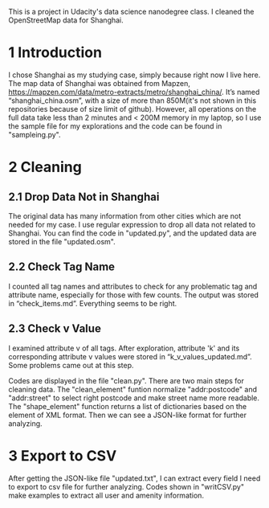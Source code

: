 This is a project in Udacity's data science nanodegree class. I cleaned the OpenStreetMap data for Shanghai. 

# 1 Introduction
I chose Shanghai as my studying case, simply because right now I live here. The map data of Shanghai was obtained from Mapzen, https://mapzen.com/data/metro-extracts/metro/shanghai_china/. It’s named “shanghai_china.osm”, with a size of more than 850M(it's not shown in this repositories because of size limit of github). However, all operations on the full data take less than 2 minutes and < 200M memory in my laptop, so I use the sample file for my explorations and the code can be found in "sampleing.py". 

# 2 Cleaning
## 2.1 Drop Data Not in Shanghai
The original data has many information from other cities which are not needed for my case. I use regular expression to drop all data not related to Shanghai. You can find the code in "updated.py", and the updated data are stored in the file "updated.osm".

## 2.2 Check Tag Name 
I counted all tag names and attributes to check for any problematic tag and attribute name, especially for those with few counts. The output was stored in “check_items.md”. Everything seems to be right.

## 2.3 Check v Value
I examined attribute v of all tags. After exploration, attribute 'k' and its corresponding attribute v values were stored in “k_v_values_updated.md”. Some problems came out at this step.

Codes are displayed in the file "clean.py". There are two main steps for cleaning data. The "clean_element" funtion normalize "addr:postcode" and "addr:street" to select right postcode and make street name more readable. The "shape_element" function returns a list of dictionaries based on the element of XML format. Then we can see a JSON-like format for further analyzing.



# 3 Export to CSV
After getting the JSON-like file "updated.txt", I can extract every field I need to export to csv file for further analyzing. Codes shown in "writCSV.py" make examples to extract all user and amenity information. 

